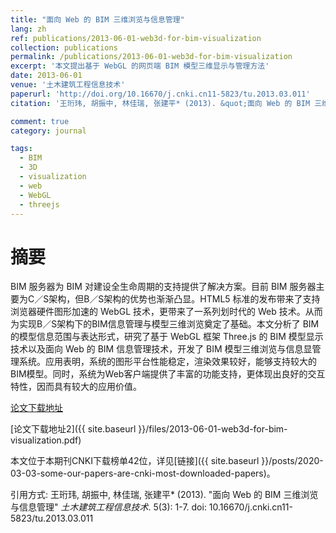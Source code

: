 ```yaml
---
title: "面向 Web 的 BIM 三维浏览与信息管理"
lang: zh
ref: publications/2013-06-01-web3d-for-bim-visualization
collection: publications
permalink: /publications/2013-06-01-web3d-for-bim-visualization
excerpt: '本文提出基于 WebGL 的网页端 BIM 模型三维显示与管理方法'
date: 2013-06-01
venue: '土木建筑工程信息技术'
paperurl: 'http://doi.org/10.16670/j.cnki.cn11-5823/tu.2013.03.011'
citation: '王珩玮, 胡振中, 林佳瑞, 张建平* (2013). &quot;面向 Web 的 BIM 三维浏览与信息管理&quot; <i>土木建筑工程信息技术</i>. 5(3): 1-7. doi: 10.16670/j.cnki.cn11-5823/tu.2013.03.011'

comment: true
category: journal

tags: 
  - BIM
  - 3D
  - visualization
  - web
  - WebGL
  - threejs
---
```



摘要
====

BIM 服务器为 BIM 对建设全生命周期的支持提供了解决方案。目前 BIM 服务器主要为C／S架构，但B／S架构的优势也渐渐凸显。HTML5 标准的发布带来了支持浏览器硬件图形加速的 WebGL 技术，更带来了一系列划时代的 Web 技术。从而为实现B／S架构下的BIM信息管理与模型三维浏览奠定了基础。本文分析了 BIM 的模型信息范围与表达形式，研究了基于 WebGL 框架 Three.js 的 BIM 模型显示技术以及面向 Web 的 BIM 信息管理技术，开发了 BIM 模型三维浏览与信息显管理系统。应用表明，系统的图形平台性能稳定，渲染效果较好，能够支持较大的BIM模型。同时，系统为Web客户端提供了丰富的功能支持，更体现出良好的交互特性，因而具有较大的应用价值。

[论文下载地址](http://doi.org/10.16670/j.cnki.cn11-5823/tu.2013.03.011)

[论文下载地址2]({{ site.baseurl }}/files/2013-06-01-web3d-for-bim-visualization.pdf)

本文位于本期刊CNKI下载榜单42位，详见[链接]({{ site.baseurl }}/posts/2020-03-03-some-our-papers-are-cnki-most-downloaded-papers)。

引用方式: 王珩玮, 胡振中, 林佳瑞, 张建平* (2013). &quot;面向 Web 的 BIM 三维浏览与信息管理&quot; <i>土木建筑工程信息技术</i>. 5(3): 1-7. doi: 10.16670/j.cnki.cn11-5823/tu.2013.03.011